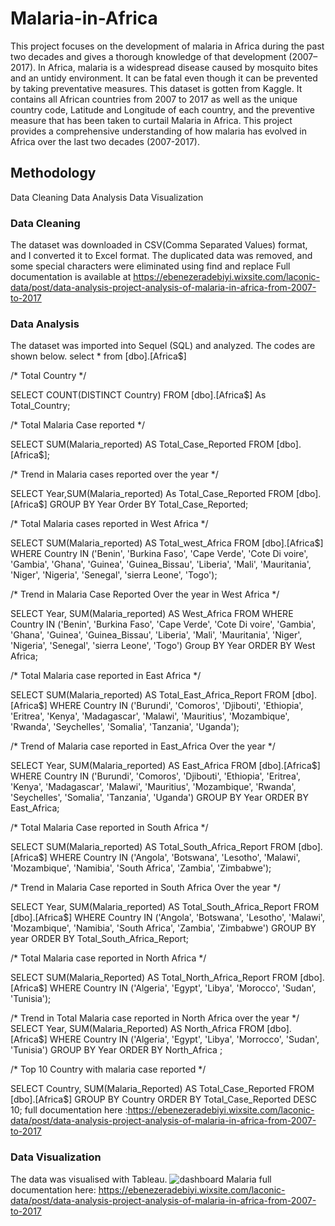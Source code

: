 # Malaria-in-Africa
This project focuses on the development of malaria in Africa during the past two decades and gives a thorough knowledge of that development (2007–2017).
In Africa, malaria is a widespread disease caused by mosquito bites and an untidy environment. It can be fatal even though it can be prevented by taking preventative measures. This dataset is gotten from Kaggle. It contains all African countries from 2007 to 2017 as well as the unique country code, Latitude and Longitude of each country, and the preventive measure that has been taken to curtail Malaria in Africa. This project provides a comprehensive understanding of how malaria has evolved in Africa over the last two decades (2007-2017).
 
 ## Methodology 
 Data Cleaning 
 Data Analysis
 Data Visualization 
 
 ### Data Cleaning 
 The dataset was downloaded in CSV(Comma Separated Values) format, and I converted it to Excel format. The duplicated data was removed, and some special characters  were eliminated using find and replace Full documentation is available at https://ebenezeradebiyi.wixsite.com/laconic-data/post/data-analysis-project-analysis-of-malaria-in-africa-from-2007-to-2017
 
 ### Data Analysis
 The dataset was imported into Sequel (SQL) and analyzed. The codes are shown below.
 select * from [dbo].[Africa$]
 
/*  Total Country */

SELECT COUNT(DISTINCT Country) FROM [dbo].[Africa$] As Total_Country;

/* Total Malaria Case reported */

SELECT SUM(Malaria_reported) AS Total_Case_Reported FROM [dbo].[Africa$];

/* Trend in Malaria cases reported over the year */

SELECT Year,SUM(Malaria_reported) As Total_Case_Reported FROM [dbo].[Africa$] GROUP BY Year Order BY Total_Case_Reported;

/* Total Malaria cases reported in West Africa */

SELECT  SUM(Malaria_reported) AS Total_west_Africa FROM [dbo].[Africa$] WHERE Country IN ('Benin',  'Burkina Faso',  'Cape Verde',  'Cote Di voire', 'Gambia',  'Ghana', 'Guinea', 'Guinea_Bissau', 'Liberia',  'Mali',  'Mauritania',  'Niger',  'Nigeria', 'Senegal',  'sierra Leone',  'Togo');

/*  Trend in Malaria Case Reported Over the year in West Africa */

SELECT Year, SUM(Malaria_reported) AS West_Africa FROM WHERE Country IN ('Benin',  'Burkina Faso',  'Cape Verde',  'Cote Di voire', 'Gambia',  'Ghana', 'Guinea', 'Guinea_Bissau', 'Liberia',  'Mali',  'Mauritania',  'Niger',  'Nigeria', 'Senegal',  'sierra Leone',  'Togo') Group BY Year ORDER BY West Africa;

/* Total Malaria case reported in East Africa */

SELECT SUM(Malaria_reported) AS Total_East_Africa_Report FROM [dbo].[Africa$] WHERE Country IN ('Burundi', 'Comoros', 'Djibouti', 'Ethiopia', 'Eritrea', 'Kenya', 'Madagascar',  'Malawi',  'Mauritius',  'Mozambique',  'Rwanda',  'Seychelles', 'Somalia',  'Tanzania',  'Uganda');

/* Trend of Malaria case reported in East_Africa Over the year */

SELECT Year, SUM(Malaria_reported) AS East_Africa FROM [dbo].[Africa$] WHERE Country IN ('Burundi', 'Comoros', 'Djibouti', 'Ethiopia', 'Eritrea', 'Kenya', 'Madagascar',  'Malawi',  'Mauritius',  'Mozambique',  'Rwanda',  'Seychelles', 'Somalia',  'Tanzania',  'Uganda') GROUP BY Year ORDER BY East_Africa;

/* Total Malaria Case reported in South Africa */

SELECT SUM(Malaria_reported) AS Total_South_Africa_Report FROM [dbo].[Africa$] WHERE Country IN ('Angola', 'Botswana', 'Lesotho', 'Malawi', 'Mozambique',  'Namibia',  'South Africa',  'Zambia',  'Zimbabwe');

/* Trend in Malaria Case reported in South Africa Over the year */

SELECT Year, SUM(Malaria_reported) AS Total_South_Africa_Report FROM [dbo].[Africa$] WHERE Country IN ('Angola', 'Botswana', 'Lesotho', 'Malawi', 'Mozambique',  'Namibia',  'South Africa',  'Zambia',  'Zimbabwe') GROUP BY year ORDER BY Total_South_Africa_Report;

/* Total Malaria case reported in North Africa */

SELECT SUM(Malaria_Reported) AS Total_North_Africa_Report FROM [dbo].[Africa$] WHERE Country IN ('Algeria', 'Egypt', 'Libya',  'Morocco',  'Sudan',  'Tunisia');

/* Trend in Total Malaria case reported in North Africa over the year */
SELECT Year, SUM(Malaria_Reported) AS North_Africa FROM [dbo].[Africa$] WHERE Country IN  ('Algeria', 'Egypt', 'Libya', 'Morrocco',  'Sudan', 'Tunisia') GROUP BY Year ORDER BY North_Africa ;

/* Top 10 Country with malaria case reported */

SELECT Country, SUM(Malaria_Reported) AS Total_Case_Reported FROM [dbo].[Africa$] GROUP BY Country ORDER BY Total_Case_Reported DESC  10;
full documentation here :https://ebenezeradebiyi.wixsite.com/laconic-data/post/data-analysis-project-analysis-of-malaria-in-africa-from-2007-to-2017

### Data Visualization
The data was visualised with Tableau.
![dashboard Malaria](https://user-images.githubusercontent.com/102805397/187043805-d1bf8788-45ca-4276-85a3-69dedbc7d7db.PNG)
full documentation here: https://ebenezeradebiyi.wixsite.com/laconic-data/post/data-analysis-project-analysis-of-malaria-in-africa-from-2007-to-2017
